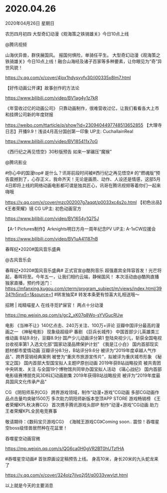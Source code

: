 # 2020.04.26

2020年04月26日 星期日

农历四月初四
大型奇幻动漫《观海策之铁骑雄关》今日10点上线

@腾讯视频                            

山海伏异兽，群侠展国风。
报国何惧险，单骑任平生。
大型奇幻动漫《观海策之铁骑雄关》今日10点上线！融合山海经及诸子百家等多种要素，让你眼见为“奇”异世风貌！

https://v.qq.com/x/cover/4lox1hdysyvfv30/i00335x8lm7.html


  【好传动画公开课】故事创作的方法论

https://www.bilibili.com/video/BV1ag4y1z7kR


 《年营收过亿的动画公司》 只靠动画制作，很难营收过亿，让我们看看各大上市和挂牌公司新的年度财报

https://weibo.com/ttarticle/p/show?id=2309404497748513652855
【大理寺日志】开播9.9！浅谈4月高分国创第一印象 UP主: CuchallainReal

https://www.bilibili.com/video/BV185411x7oG

 
《西行纪之再见悟空》30秒版预告 如来一掌碾压“魔猴”      

@腾讯影业                            

#你心中的国漫top# 是什么？讯哥前段时间被#西行纪之再见悟空# 的“燃魂版”预告震撼到了，心存正义，我命齐天！无论是画质、动作、人设还是情感，这部5月4日即将上线的网络动画电影都可谓是独具匠心，讯哥在腾讯视频等着你们一起来嗨哦

https://v.qq.com/x/cover/mzc002007g7aqqt/p0033xc4s2o.html
【初色出品】《王者荣耀》镜 CG UP主: 初色动画官方

https://www.bilibili.com/video/BV1654y1Q75J

 
 【A-1 Pictures制作】Arknights明日方舟一周年纪念PV UP主: A-1xCW应援会

https://www.bilibili.com/video/BV1uA41187nB



春晖纪•2020#国风音乐盛典

 @古风音乐会                            

春晖纪•2020#国风音乐盛典# 正式官宣@酷狗音乐
超强嘉宾全阵容首发！光芒将起，春晖将至。今年五一，让我们相约云端，静候国风！
本次活动由@酷狗直播 独家直播，预约传送门：https://mfanxing.kugou.com/cterm/program_subject/m/views/index.html/3934?h5inx5=1&source=1
#转发抽奖# 转发本条更有惊喜大礼相送哦～


 招聘 | 戏精喵星人 在线寻觅铲屎官！ 两点十分动漫 

https://mp.weixin.qq.com/s/gc2_xK07q8Wo-sYVGucRUw

电影
《当神不让》140亿点击、240万关注、100万+评论  豆瓣中国评分最高的漫画之一
《神秘电影》 现象级超级IP
番剧
《巨兵长城传》 中国首部少儿英雄类三维动画 B站9.8分，豆瓣8.9分 国产少儿动画评分第1
登陆央视少儿，斩获全国电视台收视率第1 入选文化部“国家动漫品牌保护计划”
《我是江小白》     国内首部现实题材都市爱情动画  豆瓣评分8.1分，B站评分9.6分 被评为“2019年度卓越人气作品”、跨界营销经典案例 被誉为“重庆市旅游宣传片”，拟被评为重庆城市形象
《秘宝之国》 国内首部大型国宝拟人主题IP原创动画 2019年获B站战略投资 被共青团中央转发、关注 与全国19个博物馆共同举办国宝拟人活动
《璃心战纪》 国内首部电影级赛博朋克风3D科幻动画剧集 2019年获得B站战略投资 被评为“2019年度最具国风文化传承产品”

CG
《阴阳师系列CG》 跨界游戏领域，制作“动漫+游戏”CG动画 多部CG动画作品点击量均突破1500万 多次助力阴阳师新版本登顶APP STORE 游戏畅销榜
《王者荣耀KPL秋决赛CG》 首次携手腾讯游戏头部IP 制作“动漫+游戏”CG动画 助力王者荣耀KPL全民电竞赛事

敬请期待：《数码宝贝游戏CG》
《海贼王游戏CG》Coming soon..
震惊！吞噬星空boss级怪兽居然种在花盆里！

吞噬星空动画官微

https://mp.weixin.qq.com/s/QG6ca0H0gVR2BT0hUTzfHA

#吞噬星空动画# 首张原画设定稿预告上线。
身高10米，身长20米的九头蛇龙来了

https://v.qq.com/x/cover/324olz7ilvo2j5f/q0033vwvlzt.html




以上就是今天的主要消息